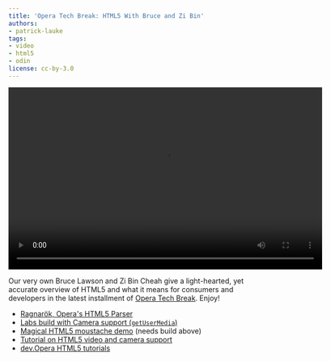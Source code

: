 ```yaml
---
title: 'Opera Tech Break: HTML5 With Bruce and Zi Bin'
authors:
- patrick-lauke
tags:
- video
- html5
- odin
license: cc-by-3.0
---
```


<video width="620" height="360" controls="controls">
   <source src="http://people.opera.com/espenao/movie/techbreak-html5.mp4" type="video/mp4; codecs=&quot;avc1.4D401E, mp4a.40.2&quot;" />
   <source src="http://people.opera.com/espenao/movie/techbreak-html5.webm" type="video/webm; codecs=&quot;vp8.0, vorbis&quot;" />
<object width="640" height="390">
  <param name="movie" value="http://www.youtube.com/v/X52zJ3XehIM=1&amp;amp&amp;hl=EN&amp;fs=1&amp;cc_load_policy=1" />
  <param name="allowFullScreen" value="true" />
  <param name="allowscriptaccess" value="never" />
  <embed src="http://www.youtube.com/v/X52zJ3XehIM?fs=1&amp;amp&amp;hl=EN&amp;fs=1&amp;cc_load_policy=1" type="application/x-shockwave-flash" allowfullscreen="true" width="640" height="390" allowscriptaccess="never">
<p><cite>Opera Tech Break:HTML5</cite> video in <a href="http://people.opera.com/espenao/movie/techbreak-html5.mp4">MP4</a> and <a href="http://people.opera.com/espenao/movie/techbreak-html5.webm">WebM</a> format.</p>
</embed></object>
</video>

<p>Our very own Bruce Lawson and Zi Bin Cheah give a light-hearted, yet accurate overview of HTML5 and what it means for consumers and developers in the latest installment of <a href="http://my.opera.com/techbreak/blog/2011/11/04/html5-so-what">Opera Tech Break</a>. Enjoy!</p>

<ul>
<li><a href="http://labs.opera.com/news/2011/07/21/">Ragnarök, Opera&#39;s HTML5 Parser</a></li>
<li><a href="http://labs.opera.com/news/2011/10/19/">Labs build with Camera support (<code>getUserMedia</code>)</a></li>
<li><a href="http://people.opera.com/richt/release/demos/device/facerecognition/">Magical HTML5 moustache demo</a> (needs build above)</li>
<li><a href="http://dev.opera.com/articles/view/playing-with-html5-video-and-getusermedia-support/">Tutorial on HTML5 video and camera support</a></li>
<li><a href="http://dev.opera.com/articles/tags/open%20web/">dev.Opera HTML5 tutorials</a></li>
</ul>
